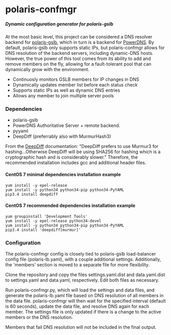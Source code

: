 # polaris-confmgr
##### Dynamic configuration generator for polaris-gslb

At the most basic level, this project can be considered a DNS resolver backend
for [polaris-gslb](https://github.com/polaris-gslb/polaris-gslb), which in turn 
is a backend for [PowerDNS](https://www.powerdns.com/auth.html). By default, polaris-gslb 
only supports static IPs, but polaris-confmgr allows for DNS resolution of the backend 
servers, including dynamic-DNS hosts. However, the true power of this tool comes from 
its ability to add and remove members on the fly, allowing for a fault-tolerant pool 
that can dynamically grow with the environment.

* Continuosly monitors GSLB members for IP changes in DNS
* Dynamically updates member list before each status check
* Supports static IPs as well as dynamic DNS entries
* Allows any member to join multiple server pools


### Dependencies

- polaris-gslb
- PowerDNS Authoritative Server + remote backend. 
- pyyaml
- DeepDiff (preferrably also with MurmurHash3)

From the [DeepDiff](https://deepdiff.readthedocs.io/en/latest/) documentation: 
"DeepDiff prefers to use Murmur3 for hashing...Otherwise DeepDiff will be using 
SHA256 for hashing which is a cryptographic hash and is considerably slower." 
Therefore, the recommended installation includes gcc and additional header files.

#### CentOS 7 minimal dependencies installation example
```
yum install -y epel-release
yum install -y python34 python34-pip python34-PyYAML
pip3.4 install deepdiff
```

#### CentOS 7 recommended dependencies installation example
```
yum groupinstall 'Development Tools'
yum install -y epel-release python34-devel
yum install -y python34 python34-pip python34-PyYAML
pip3.4 install 'deepdiff[murmur]'
```

### Configuration
The polaris-confmgr config is closely tied to polaris-gslb load-balancer config 
file (polaris-lb.yaml), with a couple additional settings. Additionally, the 'members' 
section is moved to a separate file for more flexibility.

Clone the repository and copy the files settings.yaml.dist and data.yaml.dist to 
settings.yaml and data.yaml, respectively. Edit both files as necessary.

Run polaris-confmgr.py, which will load the settings and data files, and generate 
the polaris-lb.yaml file based on DNS resolution of all members in the data file. 
polaris-confmgr will then wait for the specified interval (default is 60 seconds), 
update the data file, and resolve DNS again for each member. The settings file is 
only updated if there is a change to the active members or the DNS resolution.

Members that fail DNS resolution will not be included in the final output.


